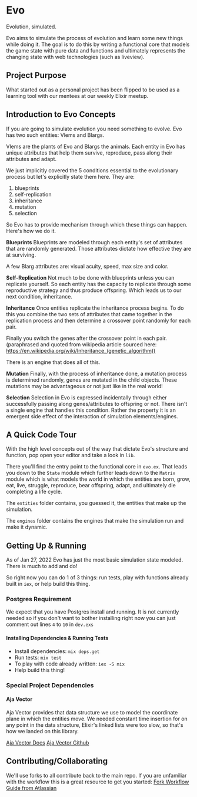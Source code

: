 # Evo
Evolution, simulated.

Evo aims to simulate the process of evolution and learn some new things while doing it. The goal is to do this by writing a functional core that models the game state with pure data and functions and ultimately represents the changing state with web technologies (such as liveview).

## Project Purpose
What started out as a personal project has been flipped to be used as a learning tool with our mentees at our weekly Elixir meetup.

## Introduction to Evo Concepts
If you are going to simulate evolution you need something to evolve. Evo has two such entities: Vlems and Blargs.

Vlems are the plants of Evo and Blargs the animals. Each entity in Evo has unique attributes that help them survive, reproduce, pass along their attributes and adapt.

We just implicitly covered the 5 conditions essential to the evolutionary process but let's explicitly state them here. They are:

1. blueprints
2. self-replication
3. inheritance
4. mutation
5. selection

So Evo has to provide mechanism through which these things can happen. Here's how we do it.

**Blueprints**
Blueprints are modeled through each entity's set of attributes that are randomly generated. Those attributes dictate how effective they are at surviving.

A few Blarg attributes are: visual acuity, speed, max size and color.

**Self-Replication**
Not much to be done with blueprints unless you can replicate yourself. So each entity has the capacity to replicate through some reproductive strategy and thus produce offspring. Which leads us to our next condition, inheritance.

**Inheritance**
Once entities replicate the inheritance process begins. To do this you combine the two sets of attributes that came together in the replication process and then determine a crossover point randomly for each pair.

Finally you switch the genes after the crossover point in each pair. (paraphrased and quoted from wikipedia article sourced here: https://en.wikipedia.org/wiki/Inheritance_(genetic_algorithm))

There is an engine that does all of this.

**Mutation**
Finally, with the process of inheritance done, a mutation process is determined randomly,  genes are mutated in the child objects. These mutations may be advantageous or not just like in the real world!

**Selection**
Selection in Evo is expressed incidentally through either successfully passing along genes/attributes to offspring or not. There isn't a single engine that handles this condition. Rather the property it is an emergent side effect of the interaction of simulation elements/engines.

## A Quick Code Tour
With the high level concepts out of the way that dictate Evo's structure and function, pop open your editor and take a look in `lib`.

There you'll find the entry point to the functional core in `evo.ex`. That leads you down to the `State` module which further leads down to the `Matrix` module which is what models the world in which the entities are born, grow, eat, live, struggle, reproduce, bear offspring, adapt, and ultimately die completing a life cycle.

The `entities` folder contains, you guessed it, the entities that make up the simulation.

The `engines` folder contains the engines that make the simulation run and make it dynamic.

## Getting Up & Running
As of Jan 27, 2022 Evo has just the most basic simulation state modeled. There is much to add and do!

So right now you can do 1 of 3 things: run tests, play with functions already built in `iex`, or help build this thing.

### Postgres Requirement
We expect that you have Postgres install and running. It is not currently needed so if you don't want to bother installing right now you can just comment out lines `4` to `10` in `dev.exs`

#### Installing Dependencies & Running Tests

  * Install dependencies: `mix deps.get`
  * Run tests: `mix test`
  * To play with code already written: `iex -S mix`
  * Help build this thing!

### Special Project Dependencies
#### Aja Vector
Aja Vector provides that data structure we use to model the coordinate plane in which the entities move. We needed constant time insertion for on any point in the data structure, Elixir's linked lists were too slow, so that's how we landed on this library.

[Aja Vector Docs](https://github.com/sabiwara/aja)
[Aja Vector Github](https://github.com/sabiwara/aja)

## Contributing/Collaborating
We'll use forks to all contribute back to the main repo. If you are unfamiliar with the workflow this is a great resource to get you started: [Fork Workflow Guide from Atlassian](https://www.atlassian.com/git/tutorials/comparing-workflows/forking-workflow)
